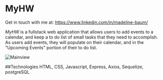 **MyHW**
========

Get in touch with me at: https://www.linkedin.com/in/madeline-baum/

*MyHW* is a fullstack web application that allows users to add events to a calendar, and keep a to do list of small tasks that they need to accomplish. As users add events, they will populate on their calendar, and in the "Upcoming Events" portion of their to do list. 

![Mainview](https://github.com/maddybaum/foundationsProject/blob/main/Screen%20Shot%202022-09-14%20at%202.27.22%20PM.png)

##Technologies
HTML, CSS, Javascript, Express, Axios, Sequelize, postgreSQL